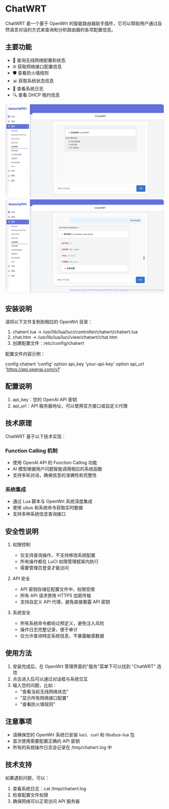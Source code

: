 # ChatWRT

ChatWRT 是一个基于 OpenWrt 的智能路由器助手插件，它可以帮助用户通过自然语言对话的方式来查询和分析路由器的各项配置信息。

## 主要功能

- 📡 查询无线网络配置和状态
- 🌐 获取网络接口配置信息
- 🛡️ 查看防火墙规则
- 📊 获取系统状态信息
- 📝 查看系统日志
- 🔍 查看 DHCP 租约信息

![ChatWRT 界面预览](doc/WechatIMG198.jpg)
![ChatWRT 对话示例](doc/WechatIMG197.jpg)

## 安装说明

请将以下文件复制到相应的 OpenWrt 目录：

1. chatwrt.lua → /usr/lib/lua/luci/controller/chatwrt/chatwrt.lua
2. chat.htm → /usr/lib/lua/luci/view/chatwrt/chat.htm
3. 创建配置文件：/etc/config/chatwrt

配置文件内容示例：

config chatwrt 'config'
    option api_key 'your-api-key'
    option api_url 'https://api.openai.com/v1'

## 配置说明

1. api_key：您的 OpenAI API 密钥
2. api_url：API 服务器地址，可以使用官方接口或自定义代理

## 技术原理

ChatWRT 基于以下技术实现：

### Function Calling 机制
- 使用 OpenAI API 的 Function Calling 功能
- AI 模型根据用户问题智能调用相应的系统函数
- 支持多轮对话，确保信息的准确性和完整性

### 系统集成
- 通过 Lua 脚本与 OpenWrt 系统深度集成
- 使用 ubus 和系统命令获取实时数据
- 支持多种系统信息查询接口

## 安全性说明

1. 权限控制
   - 仅支持查询操作，不支持修改系统配置
   - 所有操作都在 LuCI 权限管理框架内执行
   - 需要管理员登录才能访问

2. API 安全
   - API 密钥存储在配置文件中，权限受限
   - 所有 API 请求使用 HTTPS 加密传输
   - 支持自定义 API 代理，避免直接暴露 API 密钥

3. 系统安全
   - 所有系统命令都经过预定义，避免注入风险
   - 操作日志完整记录，便于审计
   - 仅允许查询特定系统信息，不暴露敏感数据

## 使用方法

1. 安装完成后，在 OpenWrt 管理界面的"服务"菜单下可以找到 "ChatWRT" 选项
2. 点击进入后可以通过对话框与系统交互
3. 输入您的问题，比如：
   - "查看当前无线网络状态"
   - "显示所有网络接口配置"
   - "查看防火墙规则"

## 注意事项

- 请确保您的 OpenWrt 系统已安装 luci、curl 和 libubus-lua 包
- 首次使用需要配置正确的 API 密钥
- 所有的系统操作日志会记录在 /tmp/chatwrt.log 中

## 技术支持

如果遇到问题，可以：
1. 查看系统日志：cat /tmp/chatwrt.log
2. 检查配置文件权限
3. 确保网络可以正常访问 API 服务器